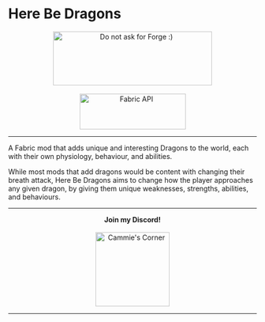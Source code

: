 # **Here Be Dragons**

<p align="center">
<img src="https://cdn.discordapp.com/attachments/732731816250834965/853310224828203078/ispentwaytoolongonthispleasehelp.png" width="322" height="109" title="Do not ask for Forge :)" alt="Do not ask for Forge :)">
  <br><br>
<a href="https://www.curseforge.com/minecraft/mc-mods/fabric-api"><img src="https://i.imgur.com/Ol1Tcf8.png" width="215" height="72" title="Fabric API" alt="Fabric API"></a>
</p>

---

A Fabric mod that adds unique and interesting Dragons to the world, each with their own physiology, behaviour, and abilities.

While most mods that add dragons would be content with changing their breath attack, Here Be Dragons aims to change how the player approaches any given dragon, by giving them unique weaknesses, strengths, abilities, and behaviours.

---

<p align="center">
  <b>Join my Discord!</b>
  <br><br>
<a href="https://discord.gg/f5dFYWX"><img src="https://www.shareicon.net/data/2017/06/21/887435_logo_512x512.png" width="150" height="150" title="Cammie's Corner" alt="Cammie's Corner"></a>
</p>

---
